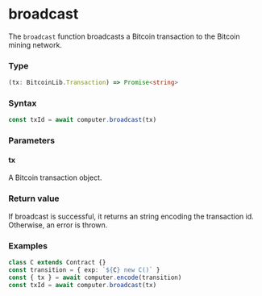 # broadcast

The `broadcast` function broadcasts a Bitcoin transaction to the Bitcoin mining network.

### Type
```ts
(tx: BitcoinLib.Transaction) => Promise<string>
```

### Syntax
```js
const txId = await computer.broadcast(tx)
```

### Parameters

#### tx
A Bitcoin transaction object.


### Return value

If broadcast is successful, it returns an string encoding the transaction id. Otherwise, an error is thrown.

### Examples
```ts
class C extends Contract {}
const transition = { exp: `${C} new C()` }
const { tx } = await computer.encode(transition)
const txId = await computer.broadcast(tx)
```